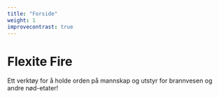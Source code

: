 ```yaml
---
title: "Forside"
weight: 1
improvecontrast: true
---
```


# Flexite Fire

Ett verktøy for å holde orden på mannskap og utstyr for brannvesen og andre nød-etater!
